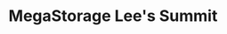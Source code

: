 ---
title: "MegaStorage Lee's Summit"
url: /lees-summit/megastorage-lees-summit/
shop: storage rental
---
